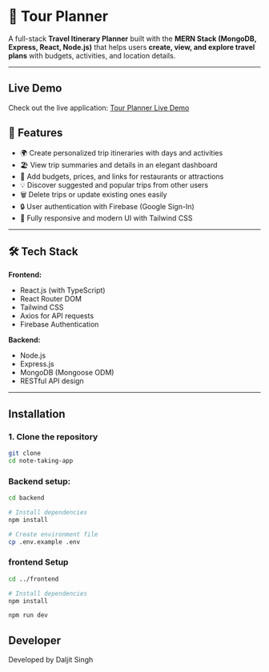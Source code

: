 # 🧭 Tour Planner

A full-stack **Travel Itinerary Planner** built with the **MERN Stack (MongoDB, Express, React, Node.js)** that helps users **create, view, and explore travel plans** with budgets, activities, and location details.

---

## Live Demo

Check out the live application: [Tour Planner Live Demo](https://tour-planner-five.vercel.app/)


## 🚀 Features

- 🌍 Create personalized trip itineraries with days and activities  
- 🏖️ View trip summaries and details in an elegant dashboard  
- 💸 Add budgets, prices, and links for restaurants or attractions  
- 💡 Discover suggested and popular trips from other users  
- 🗑️ Delete trips or update existing ones easily  
- 🔒 User authentication with Firebase (Google Sign-In)  
- 📱 Fully responsive and modern UI with Tailwind CSS  

---

## 🛠️ Tech Stack

**Frontend:**
- React.js (with TypeScript)
- React Router DOM
- Tailwind CSS
- Axios for API requests
- Firebase Authentication

**Backend:**
- Node.js
- Express.js
- MongoDB (Mongoose ODM)
- RESTful API design

---

## Installation

### 1. Clone the repository

```bash
git clone 
cd note-taking-app
```
### Backend setup:
```bash
cd backend

# Install dependencies
npm install

# Create environment file
cp .env.example .env
```

### frontend Setup
```bash
cd ../frontend

# Install dependencies
npm install

npm run dev
```

## Developer
Developed by Daljit Singh
